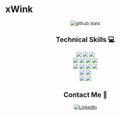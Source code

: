 # xWink

<div align="center" width="50">

![github stats](https://github-readme-stats.vercel.app/api?username=xWink&show_icons=true)

</div>

<div align="center">

## Technical Skills :computer:

<img src = "https://img.shields.io/badge/-HTML5-E34F26?style=flat&logo=html5&logoColor=white"> <img src = "https://img.shields.io/badge/-CSS3-1572B6?style=flat&logo=css3&logoColor=white"> <img src="https://img.shields.io/badge/-Bootstrap-563D7C?style=flat&logo=bootstrap&logoColor=white">
<br />
<img src="https://img.shields.io/badge/-JavaScript-black?style=flat&logo=javascript&logoColor=eed718"> <img src="https://img.shields.io/badge/-TypeScript-007ACC?style=flat&logo=typescript"> <img src="https://img.shields.io/badge/-Nodejs-black?style=flat&logo=Node.js"> <img src="https://img.shields.io/badge/-React-161616?style=flat&logo=react&logoColor=00d9ff">
<br/>
<img src="https://img.shields.io/badge/--659ad2?style=flat&logo=c&logoColor=ffffff"> <img src="https://img.shields.io/badge/-Java-orange?style=flat&logo=java&logoColor=white"> <img src="https://img.shields.io/badge/-Kotlin-blue?style=flat&logo=kotlin&logoColor=orange"> <img src="https://img.shields.io/badge/-Spring Boot-4dc238?style=flat&logo=spring&logoColor=white"> 
<br />
<img src="https://img.shields.io/badge/-MYSQL-4d008f?style=flat&logo=mysql&logoColor=white"> <img src="https://img.shields.io/badge/-MongoDB-654321?style=flat&logo=mongodb">
<br />
<img src="https://img.shields.io/badge/-Git-black?style=flat&logo=git"> <img src="https://img.shields.io/badge/-GitLab-FCA121?style=flat&logo=gitlab">
<br />

</div>

<div align="center" width="50">

##  Contact Me :speech_balloon:

<a href="https://www.linkedin.com/in/shawn-kaplan-899724136/"><img alt="LinkedIn" src="https://img.shields.io/badge/LinkedIn-Shawn%20Kaplan-blue?style=flat-square&logo=linkedin"></a>
</div>

